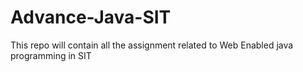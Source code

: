 # Advance-Java-SIT

This repo will contain all the assignment related to Web Enabled java programming in SIT
